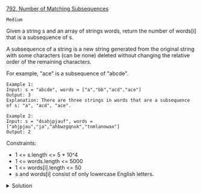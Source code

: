 [792. Number of Matching Subsequences](https://leetcode.com/problems/number-of-matching-subsequences/description/)

`Medium`

Given a string s and an array of strings words, return the number of words[i] that is a subsequence of s.

A subsequence of a string is a new string generated from the original string with some characters (can be none) deleted without changing the relative order of the remaining characters.

For example, "ace" is a subsequence of "abcde".
 
```
Example 1:
Input: s = "abcde", words = ["a","bb","acd","ace"]
Output: 3
Explanation: There are three strings in words that are a subsequence of s: "a", "acd", "ace".

Example 2:
Input: s = "dsahjpjauf", words = ["ahjpjau","ja","ahbwzgqnuk","tnmlanowax"]
Output: 2
```

Constraints:

- 1 <= s.length <= 5 * 10^4
- 1 <= words.length <= 5000
- 1 <= words[i].length <= 50
- s and words[i] consist of only lowercase English letters.

<details>
<summary>Solution</summary>

[Explanation in Chinese](https://labuladong.github.io/algo/4/33/132/)
</details>